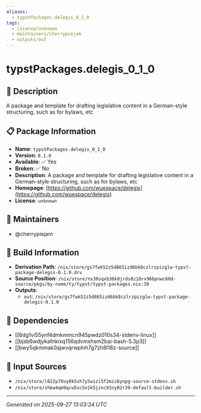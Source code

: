 ```yaml
---
aliases:
  - typstPackages.delegis_0_1_0
tags:
  - license/unknown
  - maintainers/cherrypiejam
  - outputs/out
---
```


# typstPackages.delegis_0_1_0

## 📝 Description

A package and template for drafting legislative content in a German-style structuring, such as for bylaws, etc

## 📋 Package Information

- **Name**: `typstPackages.delegis_0_1_0`
- **Version**: `0.1.0`
- **Available**: ✅ Yes
- **Broken**: ✅ No
- **Description**: A package and template for drafting legislative content in a German-style structuring, such as for bylaws, etc
- **Homepage**: [https://github.com/wuespace/delegis](https://github.com/wuespace/delegis)
- **License**: `unknown`
## 👥 Maintainers

- @cherrypiejam


## 🔧 Build Information

- **Derivation Path**: `/nix/store/gs7fwk52z5d865izd6bk8czlrzpizglw-typst-package-delegis-0.1.0.drv`
- **Source Position**: `/nix/store/ns30sqxb36k8jrds8z18rv96bpnwc60d-source/pkgs/by-name/ty/typst/typst-packages.nix:39`
- **Outputs**:
  - `out`:  `/nix/store/gs7fwk52z5d865izd6bk8czlrzpizglw-typst-package-delegis-0.1.0`

## 🔗 Dependencies

- [[6dg1vi55ynf4dmkmmcn945pwdz010s34-stdenv-linux]]
- [[bjsb6wdjykafnkixq156qdvmxhsm2bai-bash-5.3p3]]
- [[bwy5qkmmak0ajwvqrwplnh7g7zh8l18z-source]]

## 📁 Input Sources

- `/nix/store/l622p70vy8k5sh7y5wizi5f2mic6ynpg-source-stdenv.sh`
- `/nix/store/shkw4qm9qcw5sc5n1k5jznc83ny02r39-default-builder.sh`

---
*Generated on 2025-09-27 13:03:24 UTC*
